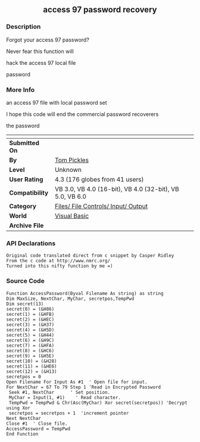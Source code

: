 ﻿<div align="center">

## access 97 password recovery


</div>

### Description

Forgot your access 97 password?

Never fear this function will

hack the access 97 local file

password
 
### More Info
 
an access 97 file with local password set

I hope this code will end the commercial password recoverers

the password


<span>             |<span>
---                |---
**Submitted On**   |
**By**             |[Tom Pickles](https://github.com/Planet-Source-Code/PSCIndex/blob/master/ByAuthor/tom-pickles.md)
**Level**          |Unknown
**User Rating**    |4.3 (176 globes from 41 users)
**Compatibility**  |VB 3\.0, VB 4\.0 \(16\-bit\), VB 4\.0 \(32\-bit\), VB 5\.0, VB 6\.0
**Category**       |[Files/ File Controls/ Input/ Output](https://github.com/Planet-Source-Code/PSCIndex/blob/master/ByCategory/files-file-controls-input-output__1-3.md)
**World**          |[Visual Basic](https://github.com/Planet-Source-Code/PSCIndex/blob/master/ByWorld/visual-basic.md)
**Archive File**   |[](https://github.com/Planet-Source-Code/tom-pickles-access-97-password-recovery__1-4044/archive/master.zip)

### API Declarations

```
Original code translated direct from c snippet by Casper Ridley
From the c code at http://www.nmrc.org/
Turned into this nifty function by me =)
```


### Source Code

```
Function AccessPassword(Byval Filename As string) as string
Dim MaxSize, NextChar, MyChar, secretpos,TempPwd
Dim secret(13)
secret(0) = (&H86)
secret(1) = (&HFB)
secret(2) = (&HEC)
secret(3) = (&H37)
secret(4) = (&H5D)
secret(5) = (&H44)
secret(6) = (&H9C)
secret(7) = (&HFA)
secret(8) = (&HC6)
secret(9) = (&H5E)
secret(10) = (&H28)
secret(11) = (&HE6)
secret(12) = (&H13)
secretpos = 0
Open Filename For Input As #1  ' Open file for input.
For NextChar = 67 To 79 Step 1 'Read in Encrypted Password
 Seek #1, NextChar      ' Set position.
 MyChar = Input(1, #1)    ' Read character.
 TempPwd = TempPwd & Chr(Asc(MyChar) Xor secret(secretpos)) 'Decrypt using Xor
 secretpos = secretpos + 1  'increment pointer
Next NextChar
Close #1  ' Close file.
AccessPassword = TempPwd
End Function
```

